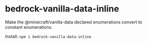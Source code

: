 # bedrock-vanilla-data-inline

Make the @minecraft/vanilla-data declared enumerations convert to constant enumerations.

Install: `npm i bedrock-vanilla-data-inline`

